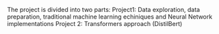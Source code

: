 The project is divided into two parts:
Project1: Data exploration, data preparation, traditional machine learning echiniques and Neural Network implementations
Project 2: Transformers approach (DistilBert)
